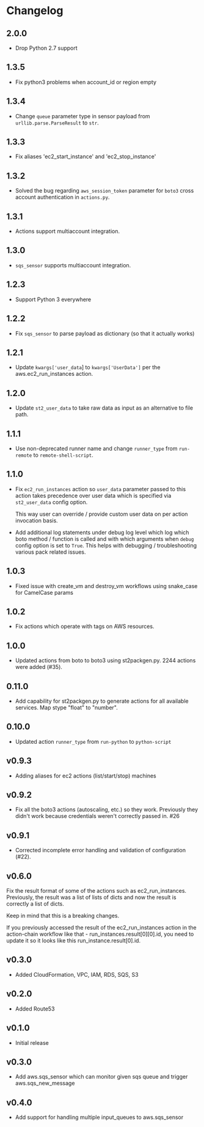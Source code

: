 # Changelog

## 2.0.0

* Drop Python 2.7 support

## 1.3.5
- Fix python3 problems when account_id or region empty

## 1.3.4
- Change `queue` parameter type in sensor payload from `urllib.parse.ParseResult` to `str`.

## 1.3.3
- Fix aliases 'ec2_start_instance' and 'ec2_stop_instance'

## 1.3.2
- Solved the bug regarding `aws_session_token` parameter for `boto3` cross account authentication in `actions.py`.

## 1.3.1
- Actions support multiaccount integration.

## 1.3.0
- `sqs_sensor` supports multiaccount integration.

## 1.2.3
- Support Python 3 everywhere

## 1.2.2
- Fix `sqs_sensor` to parse payload as dictionary (so that it actually works)

## 1.2.1
- Update `kwargs['user_data`] to `kwargs['UserData']` per the aws.ec2_run_instances action.

## 1.2.0
- Update `st2_user_data` to take raw data as input as an alternative to file path.

## 1.1.1

- Use non-deprecated runner name and change ``runner_type`` from ``run-remote`` to
  ``remote-shell-script``.

## 1.1.0

- Fix ``ec2_run_instances`` action so ``user_data`` parameter passed to this action takes
  precedence over user data which is specified via ``st2_user_data`` config option.

  This way user can override / provide custom user data on per action invocation basis.

- Add additional log statements under debug log level which log which boto method / function
  is called and with which arguments when ``debug`` config option is set to ``True``. This helps
  with debugging / troubleshooting various pack related issues.

## 1.0.3

- Fixed issue with create_vm and destroy_vm workflows using snake_case for CamelCase params

## 1.0.2

- Fix actions which operate with tags on AWS resources.

## 1.0.0

- Updated actions from boto to boto3 using st2packgen.py. 2244 actions were added (#35).

## 0.11.0

- Add capability for st2packgen.py to generate actions for all available services. Map stype "float"
  to "number".

## 0.10.0

- Updated action `runner_type` from `run-python` to `python-script`

## v0.9.3
* Adding aliases for ec2 actions (list/start/stop) machines

## v0.9.2

* Fix all the boto3 actions (autoscaling, etc.) so they work. Previously they didn't work because
  credentials weren't correctly passed in. #26

## v0.9.1

* Corrected incomplete error handling and validation of configuration (#22).

## v0.6.0

Fix the result format of some of the actions such as ec2_run_instances. Previously, the result was a list of lists of dicts and now the result is correctly a list of dicts.

Keep in mind that this is a breaking changes.

If you previously accessed the result of the ec2_run_instances action in the action-chain workflow like that - run_instances.result[0][0].id, you need to update it so it looks like this run_instance.result[0].id.

## v0.3.0

* Added CloudFormation, VPC, IAM, RDS, SQS, S3

## v0.2.0

* Added Route53

## v0.1.0

* Initial release

## v0.3.0

* Add aws.sqs_sensor which can monitor given sqs queue and trigger aws.sqs_new_message

## v0.4.0

* Add support for handling multiple input_queues to aws.sqs_sensor
